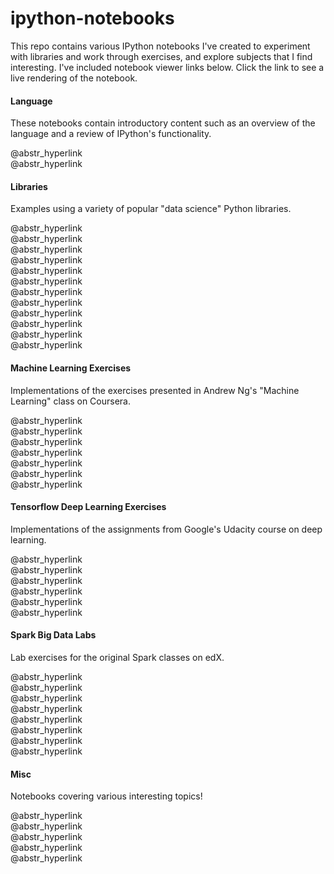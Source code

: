 # ipython-notebooks

This repo contains various IPython notebooks I've created to experiment with libraries and work through exercises, and explore subjects that I find interesting. I've included notebook viewer links below. Click the link to see a live rendering of the notebook.

#### Language

These notebooks contain introductory content such as an overview of the language and a review of IPython's functionality.

@abstr_hyperlink   
@abstr_hyperlink 

#### Libraries

Examples using a variety of popular "data science" Python libraries.

@abstr_hyperlink   
@abstr_hyperlink   
@abstr_hyperlink   
@abstr_hyperlink   
@abstr_hyperlink   
@abstr_hyperlink   
@abstr_hyperlink   
@abstr_hyperlink   
@abstr_hyperlink   
@abstr_hyperlink   
@abstr_hyperlink   
@abstr_hyperlink 

#### Machine Learning Exercises

Implementations of the exercises presented in Andrew Ng's "Machine Learning" class on Coursera.

@abstr_hyperlink   
@abstr_hyperlink   
@abstr_hyperlink   
@abstr_hyperlink   
@abstr_hyperlink   
@abstr_hyperlink   
@abstr_hyperlink 

#### Tensorflow Deep Learning Exercises

Implementations of the assignments from Google's Udacity course on deep learning.

@abstr_hyperlink   
@abstr_hyperlink   
@abstr_hyperlink   
@abstr_hyperlink   
@abstr_hyperlink   
@abstr_hyperlink 

#### Spark Big Data Labs

Lab exercises for the original Spark classes on edX.

@abstr_hyperlink   
@abstr_hyperlink   
@abstr_hyperlink   
@abstr_hyperlink   
@abstr_hyperlink   
@abstr_hyperlink   
@abstr_hyperlink   
@abstr_hyperlink 

#### Misc

Notebooks covering various interesting topics!

@abstr_hyperlink   
@abstr_hyperlink   
@abstr_hyperlink   
@abstr_hyperlink   
@abstr_hyperlink 

